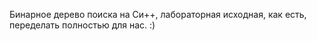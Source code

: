 ﻿ Бинарное дерево поиска на Си++, лабораторная исходная, как есть, переделать полностью для нас. :)
